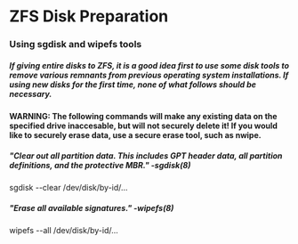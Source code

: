 # ZFS Disk Preparation

### Using sgdisk and wipefs tools

##### If giving entire disks to ZFS, it is a good idea first to use some disk tools to remove various remnants from previous operating system installations. If using new disks for the first time, none of what follows should be necessary.

#### WARNING: The following commands will make any existing data on the specified drive inaccesable, but will not securely delete it! If you would like to securely erase data, use a secure erase tool, such as nwipe.

##### "Clear out all partition data. This includes GPT header data, all partition definitions, and the protective MBR." -sgdisk(8)
sgdisk --clear /dev/disk/by-id/...

##### "Erase all available signatures." -wipefs(8)
wipefs --all /dev/disk/by-id/...
